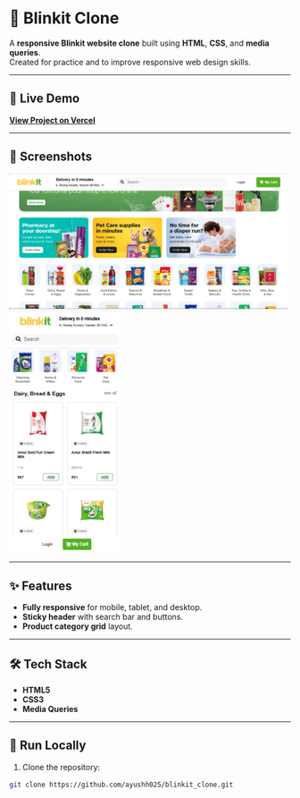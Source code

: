 # 🛒 Blinkit Clone  

A **responsive Blinkit website clone** built using **HTML**, **CSS**, and **media queries**.  
Created for practice and to improve responsive web design skills.  

---

## 🔗 Live Demo  
**[View Project on Vercel](blinkit-clone-ayush.vercel.app)**  

---

## 📸 Screenshots  
<img src="images/Screenshot_1.png" alt="Blinkit Screenshot" width="500">
<img src="images/Screenshot_2.png" alt="Blinkit Screenshot" width="200"> 

---

## ✨ Features  
- **Fully responsive** for mobile, tablet, and desktop.  
- **Sticky header** with search bar and buttons.  
- **Product category grid** layout.  

---

## 🛠️ Tech Stack  
- **HTML5**  
- **CSS3**  
- **Media Queries**  

---

## 🚀 Run Locally  

1. Clone the repository:  
```bash
git clone https://github.com/ayushh025/blinkit_clone.git